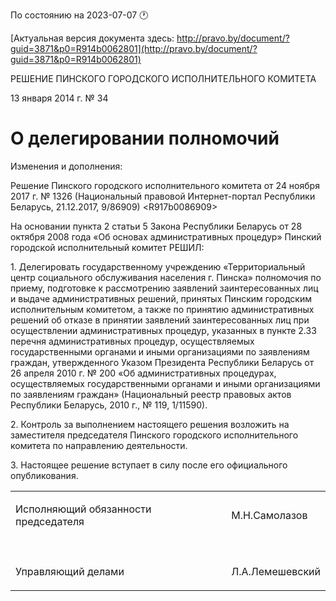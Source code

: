 По состоянию на 2023-07-07 &#x1F550;

[Актуальная версия документа здесь: http://pravo.by/document/?guid=3871&p0=R914b0062801](http://pravo.by/document/?guid=3871&p0=R914b0062801)

<p>РЕШЕНИЕ ПИНСКОГО ГОРОДСКОГО ИСПОЛНИТЕЛЬНОГО КОМИТЕТА</p>
<p>13 января 2014 г. № 34</p>
<h1>О делегировании полномочий</h1>
<p>Изменения и дополнения:</p>
<p>Решение Пинского городского исполнительного комитета от 24 ноября 2017 г. № 1326 (Национальный правовой Интернет-портал Республики Беларусь, 21.12.2017, 9/86909) &lt;R917b0086909&gt;</p>
<p></p>
<p>На основании пункта 2 статьи 5 Закона Республики Беларусь от 28 октября 2008 года «Об основах административных процедур» Пинский городской исполнительный комитет РЕШИЛ:</p>
<p>1. Делегировать государственному учреждению «Территориальный центр социального обслуживания населения г. Пинска» полномочия по приему, подготовке к рассмотрению заявлений заинтересованных лиц и выдаче административных решений, принятых Пинским городским исполнительным комитетом, а также по принятию административных решений об отказе в принятии заявлений заинтересованных лиц при осуществлении административных процедур, указанных в пункте 2.33 перечня административных процедур, осуществляемых государственными органами и иными организациями по заявлениям граждан, утвержденного Указом Президента Республики Беларусь от 26 апреля 2010 г. № 200 «Об административных процедурах, осуществляемых государственными органами и иными организациями по заявлениям граждан» (Национальный реестр правовых актов Республики Беларусь, 2010 г., № 119, 1/11590).</p>
<p>2. Контроль за выполнением настоящего решения возложить на заместителя председателя Пинского городского исполнительного комитета по направлению деятельности.</p>
<p>3. Настоящее решение вступает в силу после его официального опубликования.</p>
<p></p>
<table>
<tr>
<td><p>Исполняющий обязанности председателя</p></td>
<td><p>М.Н.Самолазов</p></td>
</tr>
<tr>
<td><p></p></td>
<td><p></p></td>
</tr>
<tr>
<td><p>Управляющий делами</p></td>
<td><p>Л.А.Лемешевский</p></td>
</tr>
</table>
<p></p>